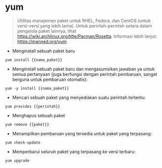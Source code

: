 # yum

> Utilitas manajemen paket untuk RHEL, Fedora, dan CentOS (untuk versi-versi yang lebih lama).
> Untuk perintah-perintah setara dalam pengelola paket lainnya, lihat https://wiki.archlinux.org/title/Pacman/Rosetta.
> Informasi lebih lanjut: https://manned.org/yum.

- Menginstall sebuah paket baru

`yum install {{nama_paket}}`

- Menginstall sebuah paket baru dan mengasumsikan jawaban ya untuk semua pertanyaan (juga berfungsi dengan perintah pembaruan, sangat berguna untuk pembaruan otomatis):

`yum -y install {{nama_paket}}`

- Mencari sebuah paket yang menyediakan suatu perintah tertentu:

`yum provides {{perintah}}`

- Menghapus sebuah paket

`yum remove {{paket}}`

- Menampilkan pembaruan yang tersedia untuk paket yang terpasang:

`yum check-update`

- Memperbarui seluruh paket yang terpasang ke versi terbaru:

`yum upgrade`
